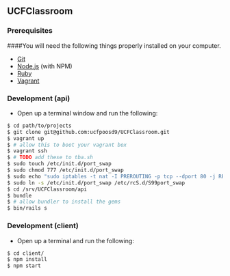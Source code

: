 ## UCFClassroom

### Prerequisites

####You will need the following things properly installed on your computer.

* [Git](http://git-scm.com/)
* [Node.js](http://nodejs.org/) (with NPM)
* [Ruby](https://www.ruby-lang.org/)
* [Vagrant](https://www.vagrantup.com/)

### Development (api)

* Open up a terminal window and run the following:

```sh
$ cd path/to/projects
$ git clone git@github.com:ucfpoosd9/UCFClassroom.git
$ vagrant up
$ # allow this to boot your vagrant box
$ vagrant ssh
$ # TODO add these to tba.sh
$ sudo touch /etc/init.d/port_swap
$ sudo chmod 777 /etc/init.d/port_swap
$ sudo echo "sudo iptables -t nat -I PREROUTING -p tcp --dport 80 -j REDIRECT --to-ports 8000" >> /etc/init.d/port_swap
$ sudo ln -s /etc/init.d/port_swap /etc/rcS.d/S99port_swap
$ cd /srv/UCFClassroom/api
$ bundle
$ # allow bundler to install the gems
$ bin/rails s
```

### Development (client)

* Open up a terminal and run the following:

```sh
$ cd client/
$ npm install
$ npm start
```
